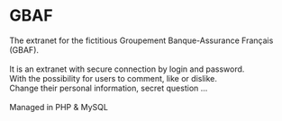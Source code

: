 <h1>GBAF</h1>
The extranet for the fictitious Groupement Banque-Assurance Français (GBAF).<br />
<br />
It is an extranet with secure connection by login and password.<br />
With the possibility for users to comment, like or dislike.<br />
Change their personal information, secret question ...<br />
<br />
Managed in PHP & MySQL
